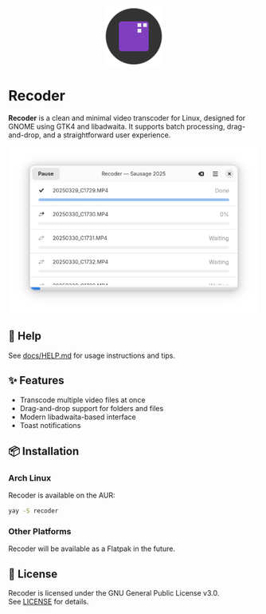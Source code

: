 <p align="center">
  <img src="src/resources/net.jeena.Recoder.svg" width="120" height="120" alt="Recoder logo">
</p>

# Recoder

**Recoder** is a clean and minimal video transcoder for Linux, designed for GNOME using GTK4 and libadwaita. It supports batch processing, drag-and-drop, and a straightforward user experience.

![Screenshot of Recoder](docs/screenshot-3.png)

## 📖 Help

See [docs/HELP.md](docs/HELP.md) for usage instructions and tips.

## ✨ Features

- Transcode multiple video files at once
- Drag-and-drop support for folders and files
- Modern libadwaita-based interface
- Toast notifications

## 📦 Installation

### Arch Linux

Recoder is available on the AUR:

```bash
yay -S recoder
```

### Other Platforms

Recoder will be available as a Flatpak in the future.

## 📄 License

Recoder is licensed under the GNU General Public License v3.0.  
See [LICENSE](LICENSE) for details.

